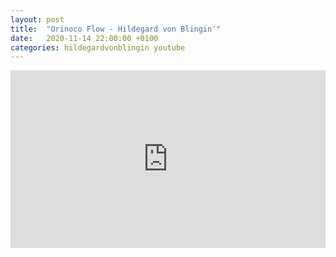 ```yaml
---
layout: post
title:  "Orinoco Flow - Hildegard von Blingin'"
date:   2020-11-14 22:00:00 +0100
categories: hildegardvonblingin youtube
---
```

<style>.embed-container { position: relative; padding-bottom: 56.25%; height: 0; overflow: hidden; max-width: 100%; } .embed-container iframe, .embed-container object, .embed-container embed { position: absolute; top: 0; left: 0; width: 100%; height: 100%; }</style><div class='embed-container'><iframe src='https://www.youtube.com/embed/u9eSnSBP1Po' frameborder='0' allowfullscreen></iframe></div>
